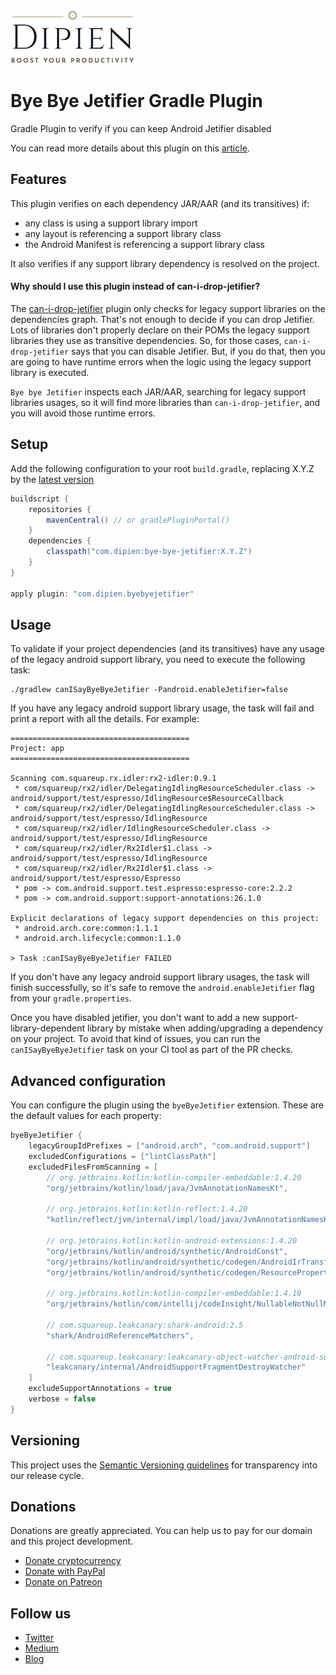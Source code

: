[![Dipien](https://raw.githubusercontent.com/maxirosson/sample/master/.github/logo4.png)](http://www.dipien.com)

# Bye Bye Jetifier Gradle Plugin
Gradle Plugin to verify if you can keep Android Jetifier disabled

You can read more details about this plugin on this [article](https://medium.com/dipien/say-bye-bye-to-android-jetifier-a7e0d388f5d6).

## Features
This plugin verifies on each dependency JAR/AAR (and its transitives) if:
* any class is using a support library import
* any layout is referencing a support library class
* the Android Manifest is referencing a support library class

It also verifies if any support library dependency is resolved on the project.

#### Why should I use this plugin instead of can-i-drop-jetifier?

The [can-i-drop-jetifier](https://github.com/plnice/can-i-drop-jetifier) plugin only checks for legacy support libraries on the dependencies graph. That's not enough to decide if you can drop Jetifier. Lots of libraries don't properly declare on their POMs the legacy support libraries they use as transitive dependencies. So, for those cases, `can-i-drop-jetifier` says that you can disable Jetifier. But, if you do that, then you are going to have runtime errors when the logic using the legacy support library is executed.

`Bye bye Jetifier` inspects each JAR/AAR, searching for legacy support libraries usages, so it will find more libraries than `can-i-drop-jetifier`, and you will avoid those runtime errors.

## Setup

Add the following configuration to your root `build.gradle`, replacing X.Y.Z by the [latest version](https://github.com/dipien/bye-bye-jetifier/releases/latest)

```groovy
buildscript {
    repositories {
        mavenCentral() // or gradlePluginPortal()
    }
    dependencies {
        classpath("com.dipien:bye-bye-jetifier:X.Y.Z")
    }
}

apply plugin: "com.dipien.byebyejetifier"
```

## Usage

To validate if your project dependencies (and its transitives) have any usage of the legacy android support library, you need to execute the following task:

    ./gradlew canISayByeByeJetifier -Pandroid.enableJetifier=false

If you have any legacy android support library usage, the task will fail and print a report with all the details. For example:

```
========================================
Project: app
========================================

Scanning com.squareup.rx.idler:rx2-idler:0.9.1
 * com/squareup/rx2/idler/DelegatingIdlingResourceScheduler.class -> android/support/test/espresso/IdlingResource$ResourceCallback
 * com/squareup/rx2/idler/DelegatingIdlingResourceScheduler.class -> android/support/test/espresso/IdlingResource
 * com/squareup/rx2/idler/IdlingResourceScheduler.class -> android/support/test/espresso/IdlingResource
 * com/squareup/rx2/idler/Rx2Idler$1.class -> android/support/test/espresso/IdlingResource
 * com/squareup/rx2/idler/Rx2Idler$1.class -> android/support/test/espresso/Espresso
 * pom -> com.android.support.test.espresso:espresso-core:2.2.2
 * pom -> com.android.support:support-annotations:26.1.0

Explicit declarations of legacy support dependencies on this project:
 * android.arch.core:common:1.1.1
 * android.arch.lifecycle:common:1.1.0

> Task :canISayByeByeJetifier FAILED
```

If you don't have any legacy android support library usages, the task will finish successfully, so it's safe to remove the `android.enableJetifier` flag from your `gradle.properties`.

Once you have disabled jetifier, you don't want to add a new support-library-dependent library by mistake when adding/upgrading a dependency on your project. To avoid that kind of issues, you can run the `canISayByeByeJetifier` task on your CI tool as part of the PR checks.

## Advanced configuration
You can configure the plugin using the `byeByeJetifier` extension. These are the default values for each property:

```groovy
byeByeJetifier {
    legacyGroupIdPrefixes = ["android.arch", "com.android.support"]
    excludedConfigurations = ["lintClassPath"]
    excludedFilesFromScanning = [
        // org.jetbrains.kotlin:kotlin-compiler-embeddable:1.4.20
        "org/jetbrains/kotlin/load/java/JvmAnnotationNamesKt",

        // org.jetbrains.kotlin:kotlin-reflect:1.4.20
        "kotlin/reflect/jvm/internal/impl/load/java/JvmAnnotationNamesKt",

        // org.jetbrains.kotlin:kotlin-android-extensions:1.4.20
        "org/jetbrains/kotlin/android/synthetic/AndroidConst",
        "org/jetbrains/kotlin/android/synthetic/codegen/AndroidIrTransformer",
        "org/jetbrains/kotlin/android/synthetic/codegen/ResourcePropertyStackValue",

        // org.jetbrains.kotlin:kotlin-compiler-embeddable:1.4.10
        "org/jetbrains/kotlin/com/intellij/codeInsight/NullableNotNullManager",
        
        // com.squareup.leakcanary:shark-android:2.5
        "shark/AndroidReferenceMatchers",

        // com.squareup.leakcanary:leakcanary-object-watcher-android-support-fragments:2.5
        "leakcanary/internal/AndroidSupportFragmentDestroyWatcher"
    ]
    excludeSupportAnnotations = true
    verbose = false
}
```
## Versioning

This project uses the [Semantic Versioning guidelines](http://semver.org/) for transparency into our release cycle.

## Donations

Donations are greatly appreciated. You can help us to pay for our domain and this project development.

* [Donate cryptocurrency](http://coinbase.dipien.com/)
* [Donate with PayPal](http://paypal.dipien.com/)
* [Donate on Patreon](http://patreon.dipien.com/)

## Follow us
* [Twitter](http://twitter.dipien.com)
* [Medium](http://medium.dipien.com)
* [Blog](http://blog.dipien.com)
